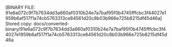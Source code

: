 [BINARY FILE: 91e6a072c9f7b7634dd3a660af0310b24e7a7baf95f0b4745fffcbc3f44027e1959b6af517f1a74cb5763313ce84561d20c8b03b966e725b8215df45d46a]
Stored copy: docs/converted-binary/91e6a072c9f7b7634dd3a660af0310b24e7a7baf95f0b4745fffcbc3f44027e1959b6af517f1a74cb5763313ce84561d20c8b03b966e725b8215df45d46a
